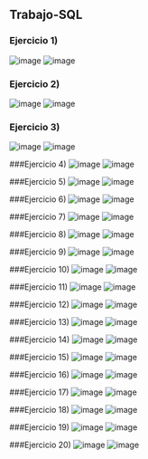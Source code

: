 ## Trabajo-SQL

### Ejercicio 1)  
![image](https://github.com/user-attachments/assets/ad3123dd-07f9-46a9-a2c8-34124bd2bb85)
![image](https://github.com/user-attachments/assets/dacdf946-a145-494e-ab5a-e00d1c25efdf)

### Ejercicio 2) 
![image](https://github.com/user-attachments/assets/7ee3f871-e8fb-4419-a8bd-5ea10866b71e)
![image](https://github.com/user-attachments/assets/8364cacf-7d4f-486b-acfb-45ba7293a27b)

### Ejercicio 3) 
![image](https://github.com/user-attachments/assets/8ef078be-8604-415f-b341-098cdce83e86)
![image](https://github.com/user-attachments/assets/63048203-6dee-451a-aa93-fe41bd872133)

###Ejercicio 4) 
![image](https://github.com/user-attachments/assets/f8141a0f-16ab-40f3-88bc-b201b2903c9c)
![image](https://github.com/user-attachments/assets/9936eeb3-9c90-4da2-8b92-79be9fe1613c)

###Ejercicio 5) 
![image](https://github.com/user-attachments/assets/490bac39-748b-475d-a75b-f4c7eed40a6a)
![image](https://github.com/user-attachments/assets/038a71dd-6e7d-470a-a2f1-f502e3a63b42)

###Ejercicio 6)
![image](https://github.com/user-attachments/assets/2fb90b6e-b146-4a80-8a9c-597fa19ca965)
![image](https://github.com/user-attachments/assets/5e770b47-d96a-479f-aaa1-174fd7b0875c)

###Ejercicio 7) 
![image](https://github.com/user-attachments/assets/7d4dbb46-2cfc-4934-897a-d9bff8002f17)
![image](https://github.com/user-attachments/assets/f0cd17ce-58d1-4bc5-ad30-25ab574200db)

###Ejercicio 8) 
![image](https://github.com/user-attachments/assets/4d763e6d-c58c-47bd-b90f-5de43b8a7265)
![image](https://github.com/user-attachments/assets/93938e60-3514-42bb-b4a3-a5f2778cbe3b)

###Ejercicio 9) 
![image](https://github.com/user-attachments/assets/aa540702-d703-4219-ae00-b2cba743caf4)
![image](https://github.com/user-attachments/assets/bb56eb3c-fb92-40cb-b68d-30e55313373b)

###Ejercicio 10) 
![image](https://github.com/user-attachments/assets/1edf898a-c048-4bd1-98e0-fed23df74520)
![image](https://github.com/user-attachments/assets/a94bccc7-18a3-478a-bbc1-1eca39c3d136)

###Ejercicio 11)
![image](https://github.com/user-attachments/assets/948460dd-af21-46ac-bd43-3e460ad78fba)
![image](https://github.com/user-attachments/assets/f137cbc2-cebb-4e58-8194-3df7c3eb708f)

###Ejercicio 12) 
![image](https://github.com/user-attachments/assets/6d425b1b-5724-4344-a85c-93ce9f7a18b2)
![image](https://github.com/user-attachments/assets/ab2d0aef-5409-4a6d-b9c6-b6579192c767)

###Ejercicio 13) 
![image](https://github.com/user-attachments/assets/d2a63583-83c1-4ce1-86f0-433770e36cf7)
![image](https://github.com/user-attachments/assets/c0f5d06c-286e-4cb1-869a-b66b71656348)

###Ejercicio 14) 
![image](https://github.com/user-attachments/assets/8f19c109-5da9-4929-b86f-c37b82e0abb5)
![image](https://github.com/user-attachments/assets/5acea8f4-e1de-4d23-a51a-12eb4c1ba138)

###Ejercicio 15) 
![image](https://github.com/user-attachments/assets/4fa6b91b-d7eb-45b3-99b8-b58194f2b043)
![image](https://github.com/user-attachments/assets/409e8dab-7dbe-408f-8239-9ce488a1662b)

###Ejercicio 16) 
![image](https://github.com/user-attachments/assets/85453de3-5056-4800-a23a-6746b9110376)
![image](https://github.com/user-attachments/assets/523ae3ed-5eea-4ef4-869c-67de1db9cce0)

###Ejercicio 17) 
![image](https://github.com/user-attachments/assets/83933260-6c6f-4541-bc99-dbf9dd131438)
![image](https://github.com/user-attachments/assets/a6d09fff-6327-4dea-93ba-7c41ec837602)

###Ejercicio 18) 
![image](https://github.com/user-attachments/assets/c8a82730-07a5-4fef-8144-b2a550a662e3)
![image](https://github.com/user-attachments/assets/ea9a6003-5824-4d79-bc6c-f91f2569f053)

###Ejercicio 19) 
![image](https://github.com/user-attachments/assets/18122acf-57c4-4300-8791-2af2118b7c5f)
![image](https://github.com/user-attachments/assets/8feb3fe8-179e-4ee3-9d91-518d490e0760)

###Ejercicio 20) 
![image](https://github.com/user-attachments/assets/07ec69aa-f6b9-4ecd-b574-5fd8ef1c2d5f)
![image](https://github.com/user-attachments/assets/293b1cc7-4ac9-4384-9f70-715b6c832808)



